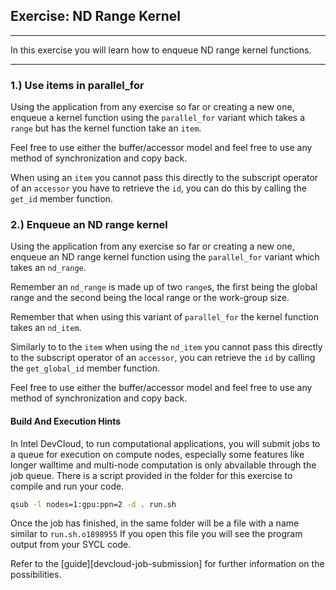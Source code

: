 ## Exercise: ND Range Kernel
---

In this exercise you will learn how to enqueue ND range kernel functions.

---

### 1.) Use items in parallel_for

Using the application from any exercise so far or creating a new one, enqueue a
kernel function using the `parallel_for` variant which takes a `range` but has
the kernel function take an `item`.

Feel free to use either the buffer/accessor model and feel free to use any
method of synchronization and copy back.

When using an `item` you cannot pass this directly to the subscript operator of
an `accessor` you have to retrieve the `id`, you can do this by calling the
`get_id` member function.

### 2.) Enqueue an ND range kernel

Using the application from any exercise so far or creating a new one, enqueue an
ND range kernel function using the `parallel_for` variant which takes an
`nd_range`.

Remember an `nd_range` is made up of two `range`s, the first being the global
range and the second being the local range or the work-group size.

Remember that when using this variant of `parallel_for` the kernel function
takes an `nd_item`.

Similarly to to the `item` when using the `nd_item` you cannot pass this
directly to the subscript operator of an `accessor`, you can retrieve the `id`
by calling the `get_global_id` member function.

Feel free to use either the buffer/accessor model and feel free to use any
method of synchronization and copy back.

#### Build And Execution Hints

In Intel DevCloud, to run computational applications, you will submit jobs to a queue for execution on compute nodes,
especially some features like longer walltime and multi-node computation is only abvailable through the job queue.
There is a script provided in the folder for this exercise to compile and run your code. 

```sh
qsub -l nodes=1:gpu:ppn=2 -d . run.sh
```
Once the job has finished, in the same folder will be a file with a name similar to `run.sh.o1898955`
If you open this file you will see the program output from your SYCL code.

Refer to the [guide][devcloud-job-submission] for further information on the possibilities.